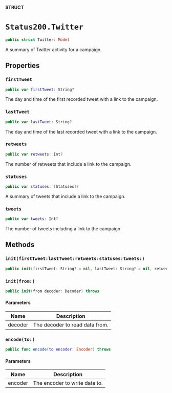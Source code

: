 **STRUCT**

# `Status200.Twitter`

```swift
public struct Twitter: Model
```

A summary of Twitter activity for a campaign.

## Properties
### `firstTweet`

```swift
public var firstTweet: String?
```

The day and time of the first recorded tweet with a link to the campaign.

### `lastTweet`

```swift
public var lastTweet: String?
```

The day and time of the last recorded tweet with a link to the campaign.

### `retweets`

```swift
public var retweets: Int?
```

The number of retweets that include a link to the campaign.

### `statuses`

```swift
public var statuses: [Statuses]?
```

A summary of tweets that include a link to the campaign.

### `tweets`

```swift
public var tweets: Int?
```

The number of tweets including a link to the campaign.

## Methods
### `init(firstTweet:lastTweet:retweets:statuses:tweets:)`

```swift
public init(firstTweet: String? = nil, lastTweet: String? = nil, retweets: Int? = nil, statuses: [Statuses]? = nil, tweets: Int? = nil)
```

### `init(from:)`

```swift
public init(from decoder: Decoder) throws
```

#### Parameters

| Name | Description |
| ---- | ----------- |
| decoder | The decoder to read data from. |

### `encode(to:)`

```swift
public func encode(to encoder: Encoder) throws
```

#### Parameters

| Name | Description |
| ---- | ----------- |
| encoder | The encoder to write data to. |